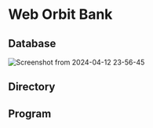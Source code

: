 # Web Orbit Bank
## Database
![Screenshot from 2024-04-12 23-56-45](https://github.com/Orbit-2808/orbit-bank/assets/119851319/797d36ab-efb4-4c87-b813-3366743fc526)


## Directory

## Program
